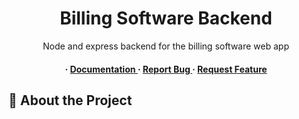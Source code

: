 <div align='center'>

<h1>Billing Software Backend</h1>
<p>Node and express backend for the billing software web app</p>

<h4> <span> · </span> <a href="https://github.com/Karthik-RN/billing-software-01-backend/blob/master/README.md"> Documentation </a> <span> · </span> <a href="https://github.com/Karthik-RN/billing-software-01-backend/issues"> Report Bug </a> <span> · </span> <a href="https://github.com/Karthik-RN/billing-software-01-backend/issues"> Request Feature </a> </h4>


</div>

## :star2: About the Project